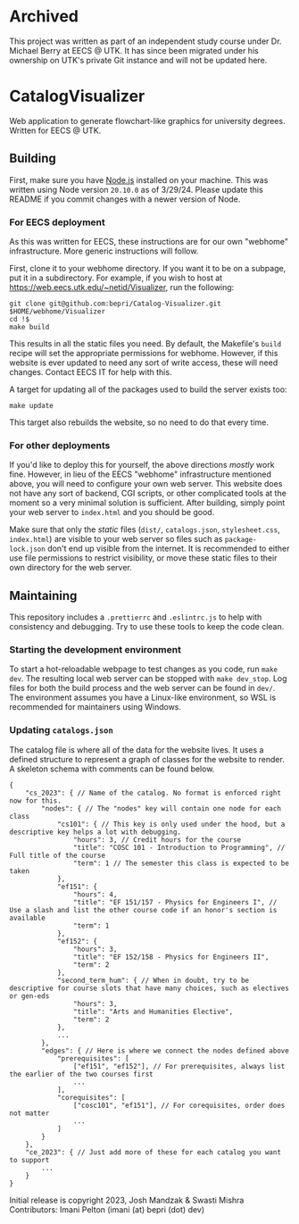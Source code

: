 # Archived
This project was written as part of an independent study course under Dr. Michael Berry at EECS @ UTK. It has since been migrated under his ownership on UTK's private Git instance and will not be updated here.

# CatalogVisualizer
Web application to generate flowchart-like graphics for university degrees. Written for EECS @ UTK.

## Building
First, make sure you have [Node.js](https://nodejs.org/en/download) installed on your machine. This was written using Node version `20.10.0` as of 3/29/24. Please update this README if you commit changes with a newer version of Node.

### For EECS deployment
As this was written for EECS, these instructions are for our own "webhome" infrastructure. More generic instructions will follow.

First, clone it to your webhome directory. If you want it to be on a subpage, put it in a subdirectory. For example, if you wish to host at https://web.eecs.utk.edu/~netid/Visualizer, run the following:
```
git clone git@github.com:bepri/Catalog-Visualizer.git $HOME/webhome/Visualizer
cd !$
make build
```

This results in all the static files you need. By default, the Makefile's `build` recipe will set the appropriate permissions for webhome. However, if this website is ever updated to need any sort of write access, these will need changes. Contact EECS IT for help with this.

A target for updating all of the packages used to build the server exists too:
```
make update
```

This target also rebuilds the website, so no need to do that every time.

### For other deployments
If you'd like to deploy this for yourself, the above directions _mostly_ work fine. However, in lieu of the EECS "webhome" infrastructure mentioned above, you will need to configure your own web server. This website does not have any sort of backend, CGI scripts, or other complicated tools at the moment so a very minimal solution is sufficient. After building, simply point your web server to `index.html` and you should be good.

Make sure that only the _static_ files (`dist/`, `catalogs.json`, `stylesheet.css`, `index.html`) are visible to your web server so files such as `package-lock.json` don't end up visible from the internet. It is recommended to either use file permissions to restrict visibility, or move these static files to their own directory for the web server.

## Maintaining
This repository includes a `.prettierrc` and `.eslintrc.js` to help with consistency and debugging. Try to use these tools to keep the code clean.

### Starting the development environment
To start a hot-reloadable webpage to test changes as you code, run `make dev`. The resulting local web server can be stopped with `make dev_stop`. Log files for both the build process and the web server can be found in `dev/`. The environment assumes you have a Linux-like environment, so WSL is recommended for maintainers using Windows.

### Updating `catalogs.json`
The catalog file is where all of the data for the website lives. It uses a defined structure to represent a graph of classes for the website to render. A skeleton schema with comments can be found below.
```
{
    "cs_2023": { // Name of the catalog. No format is enforced right now for this.
        "nodes": { // The "nodes" key will contain one node for each class
            "cs101": { // This key is only used under the hood, but a descriptive key helps a lot with debugging.
                "hours": 3, // Credit hours for the course
                "title": "COSC 101 - Introduction to Programming", // Full title of the course
                "term": 1 // The semester this class is expected to be taken
            },
            "ef151": {
                "hours": 4,
                "title": "EF 151/157 - Physics for Engineers I", // Use a slash and list the other course code if an honor's section is available
                "term": 1
            },
            "ef152": {
                "hours": 3,
                "title": "EF 152/158 - Physics for Engineers II",
                "term": 2
            },
            "second_term_hum": { // When in doubt, try to be descriptive for course slots that have many choices, such as electives or gen-eds
                "hours": 3,
                "title": "Arts and Humanities Elective",
                "term": 2
            },
            ...
        },
        "edges": { // Here is where we connect the nodes defined above
            "prerequisites": [
                ["ef151", "ef152"], // For prerequisites, always list the earlier of the two courses first
                ...
            ],
            "corequisites": [
                ["cosc101", "ef151"], // For corequisites, order does not matter
                ...
            ]
        }
    },
    "ce_2023": { // Just add more of these for each catalog you want to support
        ...
    }
}
```

Initial release is copyright 2023, Josh Mandzak & Swasti Mishra
Contributors: Imani Pelton (imani (at) bepri (dot) dev)
